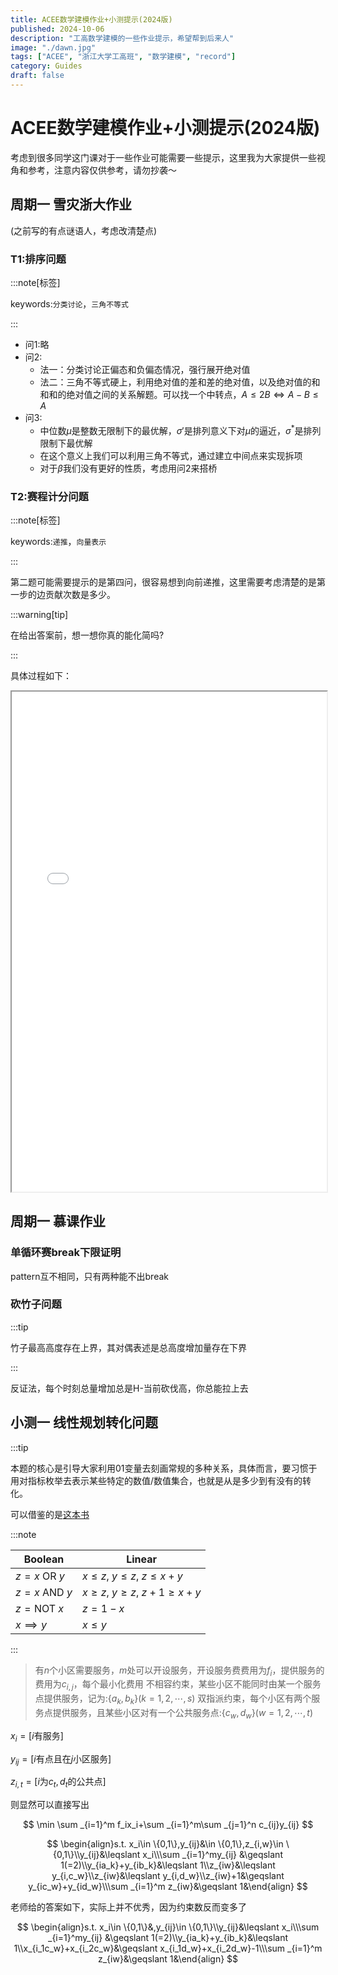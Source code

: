 ```yaml
---
title: ACEE数学建模作业+小测提示(2024版)
published: 2024-10-06
description: "工高数学建模的一些作业提示，希望帮到后来人"
image: "./dawn.jpg"
tags: ["ACEE", "浙江大学工高班", "数学建模", "record"]
category: Guides
draft: false
---
```

# ACEE数学建模作业+小测提示(2024版)

考虑到很多同学这门课对于一些作业可能需要一些提示，这里我为大家提供一些视角和参考，注意内容仅供参考，请勿抄袭～

## 周期一 雪灾浙大作业

(之前写的有点谜语人，考虑改清楚点)

### T1:排序问题

:::note[标签]

keywords:`分类讨论`，`三角不等式`

:::

- 问1:略
- 问2:
  - 法一：分类讨论正偏态和负偏态情况，强行展开绝对值
  - 法二：三角不等式硬上，利用绝对值的差和差的绝对值，以及绝对值的和和和的绝对值之间的关系解题。可以找一个中转点，$A\leqslant 2B\Leftrightarrow A-B\leqslant A$
- 问3:
  - 中位数$\mu$是整数无限制下的最优解，$\sigma'$是排列意义下对$\mu$的逼近，$\sigma^*$是排列限制下最优解
  - 在这个意义上我们可以利用三角不等式，通过建立中间点来实现拆项
  - 对于$\beta$我们没有更好的性质，考虑用问2来搭桥

### T2:赛程计分问题

:::note[标签]

keywords:`递推`，`向量表示`

:::

第二题可能需要提示的是第四问，很容易想到向前递推，这里需要考虑清楚的是第一步的边贡献次数是多少。

:::warning[tip]

在给出答案前，想一想你真的能化简吗?

:::

具体过程如下：

<iframe
  src="/pdfjs-4.6.82-dist/web/viewer.html?file=/file/HW1(unlock).pdf"
  width="100%"
  height="800px"
></iframe>

## 周期一 慕课作业

### 单循环赛break下限证明

pattern互不相同，只有两种能不出break

### 砍竹子问题

:::tip

竹子最高高度存在上界，其对偶表述是总高度增加量存在下界

:::

反证法，每个时刻总量增加总是H-当前砍伐高，你总能拉上去

## 小测一 线性规划转化问题

:::tip

本题的核心是引导大家利用01变量去刻画常规的多种关系，具体而言，要习惯于用对指标枚举去表示某些特定的数值/数值集合，也就是从是多少到有没有的转化。

可以借鉴的是[这本书](https://docs.mosek.com/modeling-cookbook/mio.html)

:::note

| Boolean                   | Linear                              |
| ------------------------- | ----------------------------------- |
| $z= x\ \mathrm{OR}\ y$  | $x\leq z,\ y\leq z,\ z\leq x+y$   |
| $z= x\ \mathrm{AND}\ y$ | $x\geq z,\ y\geq z,\ z+1\geq x+y$ |
| $z= \mathrm{NOT}\ x$    | $z=1-x$                           |
| $x\implies y$           | $x\leq y$                         |

:::

> 有$n$个小区需要服务，$m$处可以开设服务，开设服务费费用为$f_i$，提供服务的费用为$c_{i,j}$，每个最小化费用
> 不相容约束，某些小区不能同时由某一个服务点提供服务，记为:$\{a_k,b_k\}(k=1,2,\cdots,s)$
> 双指派约束，每个小区有两个服务点提供服务，且某些小区对有一个公共服务点:$\{c_w,d_w\}(w=1,2,\cdots,t)$

$x_i=[i$有服务$]$

$y_{ij}=[i$有点且在$j$小区服务$]$

$z_{i,t}=[i$为$c_t,d_t$的公共点$]$

则显然可以直接写出

$$
\min \sum _{i=1}^m f_ix_i+\sum _{i=1}^m\sum _{j=1}^n c_{ij}y_{ij}
$$

$$
\begin{align}s.t. x_i\in \{0,1\},y_{ij}&\in \{0,1\},z_{i,w}\in \{0,1\}\\y_{ij}&\leqslant x_i\\\sum _{i=1}^my_{ij} &\geqslant 1(=2)\\y_{ia_k}+y_{ib_k}&\leqslant 1\\z_{iw}&\leqslant y_{i,c_w}\\z_{iw}&\leqslant y_{i,d_w}\\z_{iw}+1&\geqslant y_{ic_w}+y_{id_w}\\\sum _{i=1}^m z_{iw}&\geqslant 1&\end{align}
$$

老师给的答案如下，实际上并不优秀，因为约束数反而变多了

$$
\begin{align}s.t. x_i\in \{0,1\}&,y_{ij}\in \{0,1\}\\y_{ij}&\leqslant x_i\\\sum _{i=1}^my_{ij} &\geqslant 1(=2)\\y_{ia_k}+y_{ib_k}&\leqslant 1\\x_{i_1c_w}+x_{i_2c_w}&\geqslant x_{i_1d_w}+x_{i_2d_w}-1\\\sum _{i=1}^m z_{iw}&\geqslant 1&\end{align}
$$
